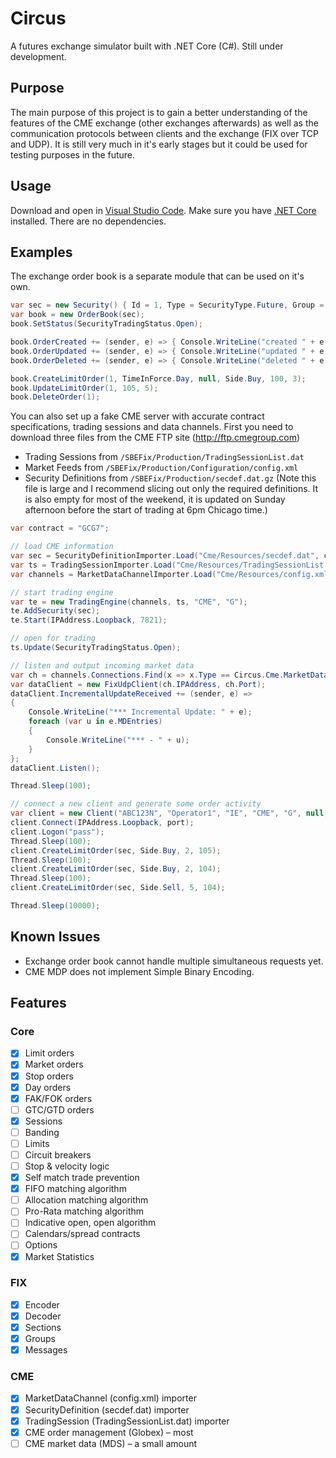 # Circus

A futures exchange simulator built with .NET Core (C#). Still under development.

## Purpose

The main purpose of this project is to gain a better understanding of the features of the CME exchange (other exchanges afterwards) as well as the communication protocols between clients and the exchange (FIX over TCP and UDP). It is still very much in it's early stages but it could be used for testing purposes in the future.

## Usage

Download and open in [Visual Studio Code](https://code.visualstudio.com/download). Make sure you have [.NET Core](https://www.microsoft.com/net/download/core) installed. There are no dependencies.

## Examples

The exchange order book is a separate module that can be used on it's own.

```C#
var sec = new Security() { Id = 1, Type = SecurityType.Future, Group = "GC", Product = "GC", Contract = "GCZ6" };
var book = new OrderBook(sec);
book.SetStatus(SecurityTradingStatus.Open);

book.OrderCreated += (sender, e) => { Console.WriteLine("created " + e.Order.Id); };
book.OrderUpdated += (sender, e) => { Console.WriteLine("updated " + e.Order.Id); };
book.OrderDeleted += (sender, e) => { Console.WriteLine("deleted " + e.Order.Id); };

book.CreateLimitOrder(1, TimeInForce.Day, null, Side.Buy, 100, 3);
book.UpdateLimitOrder(1, 105, 5);
book.DeleteOrder(1);
```

You can also set up a fake CME server with accurate contract specifications, trading sessions and data channels. First you need to download three files from the CME FTP site (http://ftp.cmegroup.com)

- Trading Sessions from ```/SBEFix/Production/TradingSessionList.dat```
- Market Feeds from ```/SBEFix/Production/Configuration/config.xml```
- Security Definitions from ```/SBEFix/Production/secdef.dat.gz``` (Note this file is large and I recommend slicing out only the required definitions. It is also empty for most of the weekend, it is updated on Sunday afternoon before the start of trading at 6pm Chicago time.)

```C#
var contract = "GCG7";

// load CME information
var sec = SecurityDefinitionImporter.Load("Cme/Resources/secdef.dat", contract);
var ts = TradingSessionImporter.Load("Cme/Resources/TradingSessionList.dat", sec.Group);
var channels = MarketDataChannelImporter.Load("Cme/Resources/config.xml", sec.Product, true);

// start trading engine
var te = new TradingEngine(channels, ts, "CME", "G");
te.AddSecurity(sec);
te.Start(IPAddress.Loopback, 7821);

// open for trading
ts.Update(SecurityTradingStatus.Open);

// listen and output incoming market data
var ch = channels.Connections.Find(x => x.Type == Circus.Cme.MarketDataChannelConnectionType.Incremental && x.Feed == "A");
var dataClient = new FixUdpClient(ch.IPAddress, ch.Port);
dataClient.IncrementalUpdateReceived += (sender, e) =>
{
	Console.WriteLine("*** Incremental Update: " + e);
	foreach (var u in e.MDEntries)
	{
		Console.WriteLine("*** - " + u);
	}
};
dataClient.Listen();

Thread.Sleep(100);

// connect a new client and generate some order activity
var client = new Client("ABC123N", "Operator1", "IE", "CME", "G", null, "Acc1");
client.Connect(IPAddress.Loopback, port);
client.Logon("pass");
Thread.Sleep(100);
client.CreateLimitOrder(sec, Side.Buy, 2, 105);
Thread.Sleep(100);
client.CreateLimitOrder(sec, Side.Buy, 2, 104);
Thread.Sleep(100);
client.CreateLimitOrder(sec, Side.Sell, 5, 104);

Thread.Sleep(10000);
```

## Known Issues

- Exchange order book cannot handle multiple simultaneous requests yet. 
- CME MDP does not implement Simple Binary Encoding.

## Features
### Core
- [x] Limit orders
- [x] Market orders
- [x] Stop orders
- [x] Day orders
- [x] FAK/FOK orders
- [ ] GTC/GTD orders
- [x] Sessions
- [ ] Banding
- [ ] Limits
- [ ] Circuit breakers
- [ ] Stop & velocity logic
- [x] Self match trade prevention
- [x] FIFO matching algorithm
- [ ] Allocation matching algorithm
- [ ] Pro-Rata matching algorithm
- [ ] Indicative open, open algorithm
- [ ] Calendars/spread contracts
- [ ] Options
- [x] Market Statistics

### FIX
- [x] Encoder
- [x] Decoder
- [x] Sections
- [x] Groups
- [x] Messages

### CME
- [x] MarketDataChannel (config.xml) importer
- [x] SecurityDefinition (secdef.dat) importer
- [x] TradingSession (TradingSessionList.dat) importer
- [x] CME order management (Globex) – most
- [ ] CME market data (MDS) – a small amount
